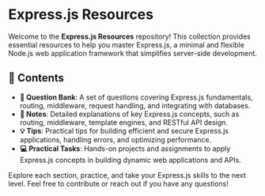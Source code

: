 # Express.js Resources

Welcome to the **Express.js Resources** repository! This collection provides essential resources to help you master Express.js, a minimal and flexible Node.js web application framework that simplifies server-side development.

## 📑 Contents

- **📘 Question Bank**: A set of questions covering Express.js fundamentals, routing, middleware, request handling, and integrating with databases.
- **📝 Notes**: Detailed explanations of key Express.js concepts, such as routing, middleware, template engines, and RESTful API design.
- **💡 Tips**: Practical tips for building efficient and secure Express.js applications, handling errors, and optimizing performance.
- **💻 Practical Tasks**: Hands-on projects and assignments to apply Express.js concepts in building dynamic web applications and APIs.

Explore each section, practice, and take your Express.js skills to the next level. Feel free to contribute or reach out if you have any questions!

